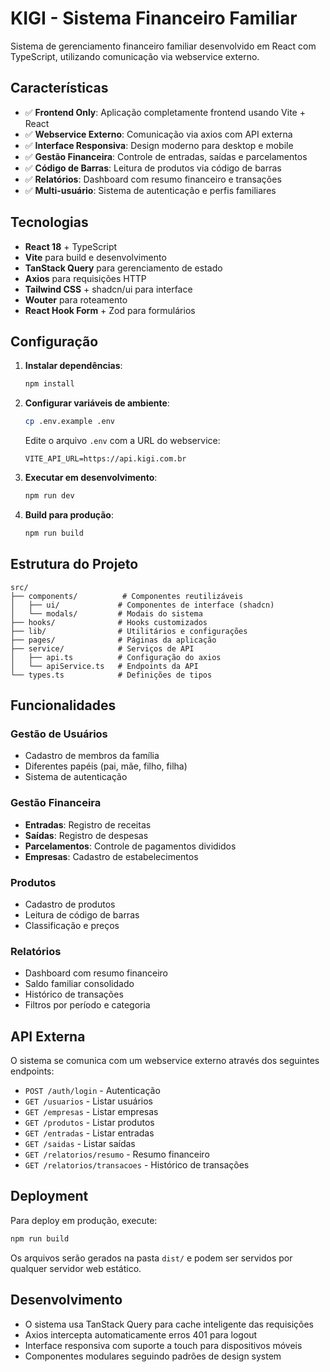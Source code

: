 # KIGI - Sistema Financeiro Familiar

Sistema de gerenciamento financeiro familiar desenvolvido em React com TypeScript, utilizando comunicação via webservice externo.

## Características

- ✅ **Frontend Only**: Aplicação completamente frontend usando Vite + React
- ✅ **Webservice Externo**: Comunicação via axios com API externa
- ✅ **Interface Responsiva**: Design moderno para desktop e mobile
- ✅ **Gestão Financeira**: Controle de entradas, saídas e parcelamentos
- ✅ **Código de Barras**: Leitura de produtos via código de barras
- ✅ **Relatórios**: Dashboard com resumo financeiro e transações
- ✅ **Multi-usuário**: Sistema de autenticação e perfis familiares

## Tecnologias

- **React 18** + TypeScript
- **Vite** para build e desenvolvimento
- **TanStack Query** para gerenciamento de estado
- **Axios** para requisições HTTP
- **Tailwind CSS** + shadcn/ui para interface
- **Wouter** para roteamento
- **React Hook Form** + Zod para formulários

## Configuração

1. **Instalar dependências**:
   ```bash
   npm install
   ```

2. **Configurar variáveis de ambiente**:
   ```bash
   cp .env.example .env
   ```
   Edite o arquivo `.env` com a URL do webservice:
   ```
   VITE_API_URL=https://api.kigi.com.br
   ```

3. **Executar em desenvolvimento**:
   ```bash
   npm run dev
   ```

4. **Build para produção**:
   ```bash
   npm run build
   ```

## Estrutura do Projeto

```
src/
├── components/          # Componentes reutilizáveis
│   ├── ui/             # Componentes de interface (shadcn)
│   └── modals/         # Modais do sistema
├── hooks/              # Hooks customizados
├── lib/                # Utilitários e configurações
├── pages/              # Páginas da aplicação
├── service/            # Serviços de API
│   ├── api.ts          # Configuração do axios
│   └── apiService.ts   # Endpoints da API
└── types.ts            # Definições de tipos
```

## Funcionalidades

### Gestão de Usuários
- Cadastro de membros da família
- Diferentes papéis (pai, mãe, filho, filha)
- Sistema de autenticação

### Gestão Financeira
- **Entradas**: Registro de receitas
- **Saídas**: Registro de despesas
- **Parcelamentos**: Controle de pagamentos divididos
- **Empresas**: Cadastro de estabelecimentos

### Produtos
- Cadastro de produtos
- Leitura de código de barras
- Classificação e preços

### Relatórios
- Dashboard com resumo financeiro
- Saldo familiar consolidado
- Histórico de transações
- Filtros por período e categoria

## API Externa

O sistema se comunica com um webservice externo através dos seguintes endpoints:

- `POST /auth/login` - Autenticação
- `GET /usuarios` - Listar usuários
- `GET /empresas` - Listar empresas
- `GET /produtos` - Listar produtos
- `GET /entradas` - Listar entradas
- `GET /saidas` - Listar saídas
- `GET /relatorios/resumo` - Resumo financeiro
- `GET /relatorios/transacoes` - Histórico de transações

## Deployment

Para deploy em produção, execute:

```bash
npm run build
```

Os arquivos serão gerados na pasta `dist/` e podem ser servidos por qualquer servidor web estático.

## Desenvolvimento

- O sistema usa TanStack Query para cache inteligente das requisições
- Axios intercepta automaticamente erros 401 para logout
- Interface responsiva com suporte a touch para dispositivos móveis
- Componentes modulares seguindo padrões de design system